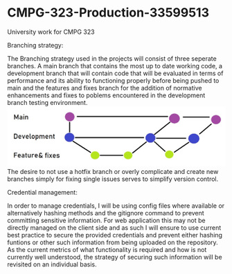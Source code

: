 # CMPG-323-Production-33599513

University work for CMPG 323

Branching strategy:

The Branching strategy used in the projects will consist of
three seperate branches. A main branch that contains the most
up to date working code, a development branch that will
contain code that will be evaluated in terms of performance
and its ability to functioning properly before being pushed
to main and the features and fixes branch for the addition 
of normative enhancements and fixes to poblems encountered
in the development branch testing environment.
<img src="33599513 branching strategy.jpg" width="600"/>
The desire to not use a hotfix branch or overly complicate
and create new branches simply for fixing single issues
serves to simplify version control.

Credential management:

In order to manage credentials, I will be using config files where
available or alternatively hashing methods and the gitignore
command to prevent committing sensitive information. 
For web application this may not be directly managed on the client
side and as such I will ensure to use current best practice to 
secure the provided credentials and prevent either hashing
funtions or other such information from being uploaded on the
repository. As the current metrics of what functionality is
required and how is not currently well understood, the strategy
of securing such information will be revisited on an individual
basis.
